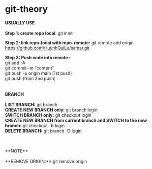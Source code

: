 # git-theory
**USUALLY USE** <br />
<br />
**Step 1: create repo local:** git innit<br />

**Step 2: link repo-local with repo-remote:**  git remote add origin https://github.com/HuynhQuiLe/samar.git

**Step 3: Push code into remote :**  <br />
  git add -A <br />
  git commit -m "content" <br />
  git push -u origin main (1st push) <br />
  git push (from 2nd push) <br />
<br />
<br />
**BRANCH** <br />
<br />
**LIST BRANCH:** git branch<br />
**CREATE NEW BRANCH only:** git branch login <br />
**SWITCH BRANCH only:** git checkout login <br />
**CREATE NEW BRANCH from current branch and SWITCH to the new branch:** git checkout -b login <br />
**DELETE BRANCH:** git branch -D login <br />

<br />
<br />
**NOTE** <br />
<br />
**REMOVE ORIGIN:** git remove origin<br />

